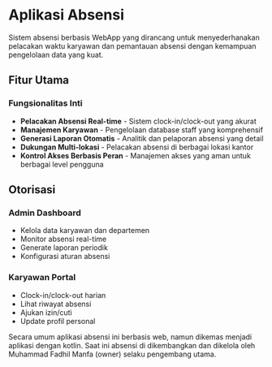 # Aplikasi Absensi

Sistem absensi berbasis WebApp yang dirancang untuk menyederhanakan pelacakan waktu karyawan dan pemantauan absensi dengan kemampuan pengelolaan data yang kuat.

## Fitur Utama

### Fungsionalitas Inti

- **Pelacakan Absensi Real-time** - Sistem clock-in/clock-out yang akurat
- **Manajemen Karyawan** - Pengelolaan database staff yang komprehensif
- **Generasi Laporan Otomatis** - Analitik dan pelaporan absensi yang detail
- **Dukungan Multi-lokasi** - Pelacakan absensi di berbagai lokasi kantor
- **Kontrol Akses Berbasis Peran** - Manajemen akses yang aman untuk berbagai level pengguna

## Otorisasi

### Admin Dashboard

- Kelola data karyawan dan departemen
- Monitor absensi real-time
- Generate laporan periodik
- Konfigurasi aturan absensi

### Karyawan Portal

- Clock-in/clock-out harian
- Lihat riwayat absensi
- Ajukan izin/cuti
- Update profil personal

Secara umum aplikasi absensi ini berbasis web, namun dikemas menjadi aplikasi dengan kotlin. Saat ini absensi di dikembangkan dan dikelola oleh Muhammad Fadhil Manfa (owner) selaku pengembang utama.
